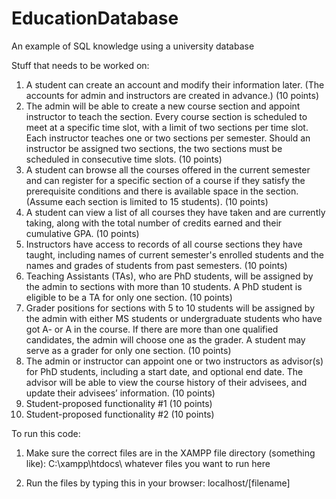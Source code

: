 # EducationDatabase
An example of SQL knowledge using a university database

Stuff that needs to be worked on:

1. A student can create an account and modify their information later. (The accounts for
admin and instructors are created in advance.) (10 points)
2. The admin will be able to create a new course section and appoint instructor to teach the
section. Every course section is scheduled to meet at a specific time slot, with a limit of
two sections per time slot. Each instructor teaches one or two sections per semester.
Should an instructor be assigned two sections, the two sections must be scheduled in
consecutive time slots. (10 points)
3. A student can browse all the courses offered in the current semester and can register for
a specific section of a course if they satisfy the prerequisite conditions and there is
available space in the section. (Assume each section is limited to 15 students). (10
points)
4. A student can view a list of all courses they have taken and are currently taking, along
with the total number of credits earned and their cumulative GPA. (10 points)
5. Instructors have access to records of all course sections they have taught, including
names of current semester's enrolled students and the names and grades of students
from past semesters. (10 points)
6. Teaching Assistants (TAs), who are PhD students, will be assigned by the admin to
sections with more than 10 students. A PhD student is eligible to be a TA for only one
section. (10 points)
7. Grader positions for sections with 5 to 10 students will be assigned by the admin with
either MS students or undergraduate students who have got A- or A in the course. If
there are more than one qualified candidates, the admin will choose one as the grader.
A student may serve as a grader for only one section. (10 points)
8. The admin or instructor can appoint one or two instructors as advisor(s) for PhD
students, including a start date, and optional end date. The advisor will be able to view
the course history of their advisees, and update their advisees’ information. (10 points)
9. Student-proposed functionality #1 (10 points)
10. Student-proposed functionality #2 (10 points)

To run this code:
1. Make sure the correct files are in the XAMPP file directory (something like):
C:\xampp\htdocs\ whatever files you want to run here

2. Run the files by typing this in your browser:
localhost/[filename]